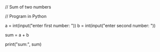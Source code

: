 // Sum of two numbers

// Program in Python

a = int(input("enter first number: "))
b = int(input("enter second number: "))
 
sum = a + b
 
print("sum:", sum)
